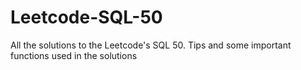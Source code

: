 # Leetcode-SQL-50
All the solutions to the Leetcode's SQL 50. Tips and some important functions used in the solutions 

